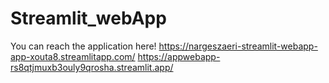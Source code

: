 # Streamlit_webApp
You can reach the application here!
https://nargeszaeri-streamlit-webapp-app-xouta8.streamlitapp.com/
https://appwebapp-rs8qtjmuxb3ouly9qrosha.streamlit.app/
